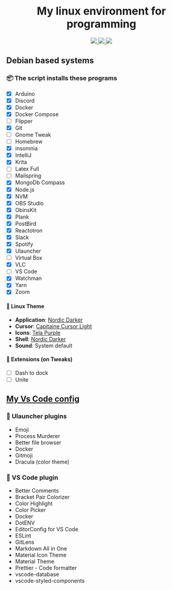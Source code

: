<!-- <p align="center">
  <a href="http://leituraorganica.netlify.com/">
    <img alt="Logo" src="./src/assets/icon.png" width="100" />
  </a>
</p> -->
<h1 align="center">
  My linux environment for programming
</h1>

<p align="center">
  <a href="https://github.com/henry-ns/portfolio/graphs/commit-activity" alt="Maintenance">
    <img src="https://img.shields.io/badge/Maintained%3F-yes-green.svg" />
  </a>
  <a href="./LICENSE" alt="License: MIT">
    <img src="https://img.shields.io/badge/License-MIT-blue.svg" />
  </a>
  <a href="https://www.codefactor.io/repository/github/henry-ns/my-linux-environment" alt="CodeFactor">
    <img src="https://www.codefactor.io/repository/github/henry-ns/my-linux-environment/badge" />
  </a>
</p>

## Debian based systems

### :package: The script installs these programs
- [x] Arduino
- [x] Discord
- [x] Docker
- [x] Docker Compose
- [ ] Flipper
- [x] Git
- [ ] Gnome Tweak
- [ ] Homebrew
- [X] insomnia
- [x] IntelliJ
- [x] Krita
- [ ] Latex Full
- [ ] Mailspring
- [x] MongoDb Compass
- [x] Node.js
- [x] NVM
- [x] OBS Studio
- [x] ObinsKit
- [x] Plank
- [x] PostBird
- [x] Reactotron
- [x] Slack
- [x] Spotify
- [x] Ulauncher
- [ ] Virtual Box
- [x] VLC
- [ ] VS Code
- [x] Watchman
- [x] Yarn
- [x] Zoom

#### :lipstick: Linux Theme
- **Application**: [Nordic Darker](https://www.gnome-look.org/p/1267246/)
- **Cursor**: [Capitaine Cursor Light](https://www.gnome-look.org/p/1148692/)
- **Icons**: [Tela Purple](https://www.gnome-look.org/p/1279924/)
- **Shell**: [Nordic Darker](https://www.gnome-look.org/p/1267246/)
- **Sound**: System default

#### :bookmark: Extensions (on Tweaks)
- [ ] Dash to dock
- [ ] Unite

## [My Vs Code config](https://gist.github.com/henry-ns/94ef383da4e55a67a17a8d29adcdf6cd)

### :dizzy: Ulauncher plugins
- Emoji
- Process Murderer
- Better file browser
- Docker
- Gitmoji
- Dracula (color theme)

### :dizzy: VS Code plugin
- Better Comments
- Bracket Pair Colorizer
- Color Highlight
- Color Picker
- Docker
- DotENV
- EditorConfig for VS Code
- ESLint
- GitLens
- Markdown All in One
- Material Icon Theme
- Material Theme
- Prettier - Code formatter
- vscode-database
- vscode-styled-components